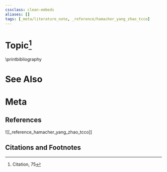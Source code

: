 ```yaml
---
cssclass: clean-embeds
aliases: []
tags: [_meta/literature_note, _reference/hamacher_yang_zhao_tcco]
---
```

# Topic[^1]




\printbibliography







# See Also

# Meta
## References
![[_reference_hamacher_yang_zhao_tcco]]


## Citations and Footnotes
[^1]: Citation, 75